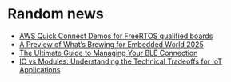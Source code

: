 # Random news

- [AWS Quick Connect Demos for FreeRTOS qualified boards](https://www.freertos.org/Why-FreeRTOS/Quick-connect)
- [A Preview of What’s Brewing for Embedded World 2025](https://www.allaboutcircuits.com/news/a-preview-of-whats-brewing-for-embedded-world-2025/)
- [The Ultimate Guide to Managing Your BLE Connection](https://punchthrough.com/manage-ble-connection/)
- [IC vs Modules: Understanding the Technical Tradeoffs for IoT Applications](https://www.silabs.com/blog/iot-ic-vs-modules-understanding-the-technical-tradeoffs)

